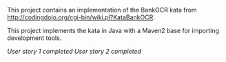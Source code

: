 This project contains an implementation of the BankOCR kata from http://codingdojo.org/cgi-bin/wiki.pl?KataBankOCR.

This project implements the kata in Java with a Maven2 base for
importing development tools.

*User story 1 completed*
*User story 2 completed*
